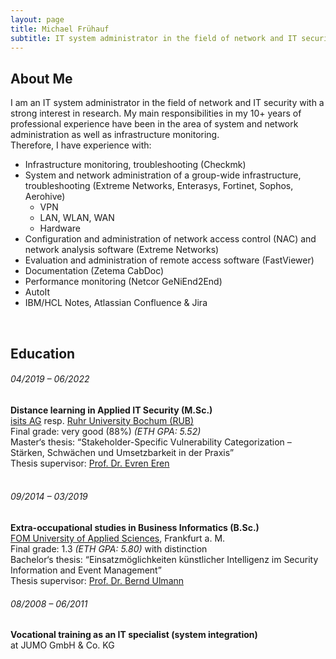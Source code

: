 ```yaml
---
layout: page
title: Michael Frühauf
subtitle: IT system administrator in the field of network and IT security; M.Sc. in Applied IT Security
---
```


## About Me
I am an IT system administrator in the field of network and IT security with a strong interest in research. My main responsibilities in my 10+ years of professional experience have been in the area of system and network administration as well as infrastructure monitoring.  
Therefore, I have experience with:
- Infrastructure monitoring, troubleshooting (Checkmk)
- System and network administration of a group-wide infrastructure, troubleshooting (Extreme Networks, Enterasys, Fortinet, Sophos, Aerohive)
  - VPN
  - LAN, WLAN, WAN
  - Hardware
- Configuration and administration of network access control (NAC) and network analysis software (Extreme Networks)
- Evaluation and administration of remote access software (FastViewer)
- Documentation (Zetema CabDoc)
- Performance monitoring (Netcor GeNiEnd2End)
- AutoIt
- IBM/HCL Notes, Atlassian Confluence & Jira  

<br>

## Education

<p> </p>

###### 04/2019 – 06/2022
**Distance learning in Applied IT Security (M.Sc.)**  
[isits AG](https://studyitsecurity.is-its.org/) resp. [Ruhr University Bochum (RUB)](https://studienangebot.rub.de/en/applied-it-security/master-1-subject)  
Final grade: very good (88%) _(ETH GPA: 5.52)_  
Master‘s thesis: “Stakeholder-Specific Vulnerability Categorization – Stärken, Schwächen und Umsetzbarkeit in der Praxis”  
Thesis supervisor: [Prof. Dr. Evren Eren](https://www.hs-bremen.de/person/eeren/)  
<br>
###### 09/2014 – 03/2019
**Extra-occupational studies in Business Informatics (B.Sc.)**  
[FOM University of Applied Sciences](https://www.fom.de/studiengaenge/it-management/bachelor-studiengang/wirtschaftsinformatik.html), Frankfurt a. M.  
Final grade: 1.3 _(ETH GPA: 5.80)_ with distinction  
Bachelor‘s thesis: “Einsatzmöglichkeiten künstlicher Intelligenz im Security Information and Event Management”  
Thesis supervisor: [Prof. Dr. Bernd Ulmann](https://www.fom.de/hochschulzentren/frankfurt-a-m/lehrende.html)  

###### 08/2008 – 06/2011
**Vocational training as an IT specialist (system integration)**  
at JUMO GmbH & Co. KG